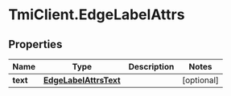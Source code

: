 # TmiClient.EdgeLabelAttrs

## Properties
Name | Type | Description | Notes
------------ | ------------- | ------------- | -------------
**text** | [**EdgeLabelAttrsText**](EdgeLabelAttrsText.md) |  | [optional] 
